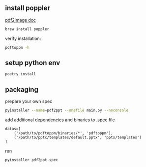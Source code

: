 ## install poppler
[pdf2image doc](https://pdf2image.readthedocs.io/en/latest/installation.html)
```bash
brew install poppler
```
verify installation:
```bash
pdftoppm -h
```

## setup python env
```bash
poetry install
```


## packaging
prepare your own spec
```bash
pyinstaller --name=pdf2ppt --onefile main.py --noconsole
```
add additional dependencies and binaries to .spec file
```
datas=[
    ('/path/to/pdftoppm/binaries/*', 'pdftoppm'),
    ('/path/to/pptx/templates/default.pptx', 'pptx/templates')
]
```

run
```bash
pyinstaller pdf2ppt.spec
```

